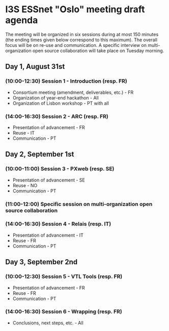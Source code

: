 # I3S ESSnet "Oslo" meeting draft agenda

The meeting will be organized in six sessions during at most 150 minutes (the ending times given below correspond to this maximum). The overall focus will be on re-use and communication. A specific interview on multi-organization open source collaboration will take place on Tuesday morning.
 
## Day 1, August 31st
 
### (10:00-12:30) Session 1 - Introduction (resp. FR)

 * Consortium meeting (amendment, deliverables, etc.) - FR
 * Organization of year-end hackathon - All
 * Organization of Lisbon workshop - PT with all

### (14:00-16:30) Session 2 - ARC (resp. FR)

 * Presentation of advancement - FR
 * Reuse - IT
 * Communication - PT

## Day 2, September 1st

### (10:00-11:00) Session 3 - PXweb (resp. SE)

 * Presentation of advancement - SE
 * Reuse - NO
 * Communication - PT

### (11:00-12:00) Specific session on multi-organization open source collaboration

### (14:00-16:30) Session 4 - Relais (resp. IT)

 * Presentation of advancement - IT
 * Reuse - FR
 * Communication - PT

## Day 3, September 2nd
 
### (10:00-12:30) Session 5 - VTL Tools (resp. FR)

 * Presentation of advancement - FR
 * Reuse - FR
 * Communication - PT
 
### (14:00-16:30) Session 6 - Wrapping (resp. FR)

 * Conclusions, next steps, etc. - All
